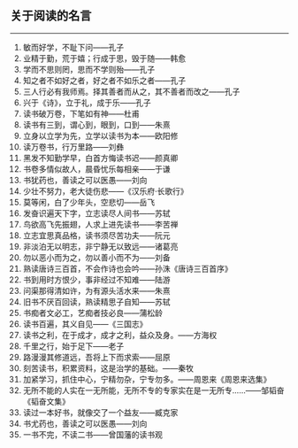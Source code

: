 <!---title:关于阅读的名言-->
<!---keywords:阅读-->
<!---date:old-->

## 关于阅读的名言

----

1. 敏而好学，不耻下问——孔子 
2. 业精于勤，荒于嬉；行成于思，毁于随——韩愈 
3. 学而不思则罔，思而不学则殆——孔子 
4. 知之者不如好之者，好之者不如乐之者——孔子
5. 三人行必有我师焉。择其善者而从之，其不善者而改之——孔子 
6. 兴于《诗》，立于礼，成于乐——孔子 
8. 读书破万卷，下笔如有神——杜甫 
9. 读书有三到，谓心到，眼到，口到——朱熹 
10. 立身以立学为先，立学以读书为本——欧阳修 
11. 读万卷书，行万里路——刘彝 
12. 黑发不知勤学早，白首方悔读书迟——颜真卿 
13. 书卷多情似故人，晨昏忧乐每相亲——于谦 
14. 书犹药也，善读之可以医愚——刘向 
15. 少壮不努力，老大徒伤悲——《汉乐府·长歌行》 
16. 莫等闲，白了少年头，空悲切——岳飞 
17. 发奋识遍天下字，立志读尽人间书——苏轼 
18. 鸟欲高飞先振翅，人求上进先读书——李苦禅 
19. 立志宜思真品格，读书须尽苦功夫——阮元 
20. 非淡泊无以明志，非宁静无以致远——诸葛亮 
21. 勿以恶小而为之，勿以善小而不为——刘备 
22. 熟读唐诗三百首，不会作诗也会吟——孙洙《唐诗三百首序》 
23. 书到用时方恨少，事非经过不知难——陆游 
24. 问渠那得清如许，为有源头活水来——朱熹 
25. 旧书不厌百回读，熟读精思子自知——苏轼 
26. 书痴者文必工，艺痴者技必良——蒲松龄 
27. 读书百遍，其义自见——《三国志》
28. 读书之利，在于成才，成才之利，益众及身。——方海权
29. 千里之行，始于足下——老子 
30. 路漫漫其修道远，吾将上下而求索——屈原 
31. 刻苦读书，积累资料，这是治学的基础。――秦牧 
32. 加紧学习，抓住中心，宁精勿杂，宁专勿多。——周恩来《周恩来选集》
33. 无所不能的人实在一无所能，无所不专的专家实在是一无所专……——邹韬奋《韬奋文集》 
34. 读过一本好书，就像交了一个益友——臧克家
35. 书尤药也，善读之可以医愚——刘向
36. 一书不完，不读二书——曾国藩的读书观